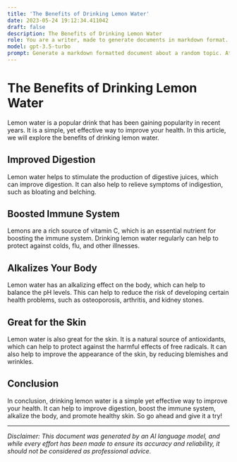 ```yaml
---
title: 'The Benefits of Drinking Lemon Water'
date: 2023-05-24 19:12:34.411042
draft: false
description: The Benefits of Drinking Lemon Water
role: You are a writer, made to generate documents in markdown format. It is very important that all of the documents you generate are in valid markdown format.
model: gpt-3.5-turbo
prompt: Generate a markdown formatted document about a random topic. At the bottom, include a disclaimer explaining that the document was generated by you. The first line of the document should be the title. Make sure that the entire document is in proper markdown format, using a mix of various tags to make the document visually appealing.
---
```


# The Benefits of Drinking Lemon Water

Lemon water is a popular drink that has been gaining popularity in recent years. It is a simple, yet effective way to improve your health. In this article, we will explore the benefits of drinking lemon water.

## Improved Digestion

Lemon water helps to stimulate the production of digestive juices, which can improve digestion. It can also help to relieve symptoms of indigestion, such as bloating and belching.

## Boosted Immune System

Lemons are a rich source of vitamin C, which is an essential nutrient for boosting the immune system. Drinking lemon water regularly can help to protect against colds, flu, and other illnesses.

## Alkalizes Your Body

Lemon water has an alkalizing effect on the body, which can help to balance the pH levels. This can help to reduce the risk of developing certain health problems, such as osteoporosis, arthritis, and kidney stones.

## Great for the Skin

Lemon water is also great for the skin. It is a natural source of antioxidants, which can help to protect against the harmful effects of free radicals. It can also help to improve the appearance of the skin, by reducing blemishes and wrinkles.

## Conclusion

In conclusion, drinking lemon water is a simple yet effective way to improve your health. It can help to improve digestion, boost the immune system, alkalize the body, and promote healthy skin. So go ahead and give it a try!

---

*Disclaimer: This document was generated by an AI language model, and while every effort has been made to ensure its accuracy and reliability, it should not be considered as professional advice.*